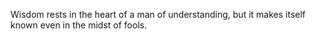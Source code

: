 Wisdom rests in the heart of a man of understanding, but it makes itself known even in the midst of fools.
